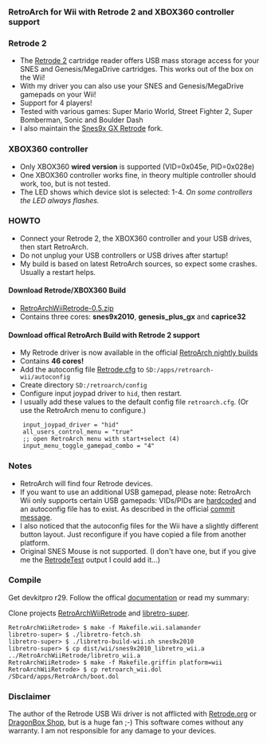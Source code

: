 ### RetroArch for Wii with Retrode 2 and XBOX360 controller support

### Retrode 2 ###
* The [Retrode 2](http://www.retrode.org) cartridge reader offers USB mass storage access for your SNES and Genesis/MegaDrive cartridges. This works out of the box on the Wii!
* With my driver you can also use your SNES and Genesis/MegaDrive gamepads on your Wii!
* Support for 4 players!
* Tested with various games: Super Mario World, Street Fighter 2, Super Bomberman, Sonic and Boulder Dash
* I also maintain the [Snes9x GX Retrode](https://github.com/revvv/snes9xgx-retrode) fork.

### XBOX360 controller ### 
* Only XBOX360 **wired version** is supported (VID=0x045e, PID=0x028e)
* One XBOX360 controller works fine, in theory multiple controller should work, too, but is not tested.
* The LED shows which device slot is selected: 1-4. _On some controllers the LED always flashes._

### HOWTO ###
* Connect your Retrode 2, the XBOX360 controller and your USB drives, then start RetroArch.
* Do not unplug your USB controllers or USB drives after startup!
* My build is based on latest RetroArch sources, so expect some crashes. Usually a restart helps.

#### Download Retrode/XBOX360 Build
* [RetroArchWiiRetrode-0.5.zip](https://github.com/revvv/RetroArchWiiRetrode/releases/download/0.5/RetroArchWiiRetrode-0.5.zip)
* Contains three cores: **snes9x2010**, **genesis_plus_gx** and **caprice32**

#### Download offical RetroArch Build with Retrode 2 support
* My Retrode driver is now available in the official [RetroArch nightly builds](http://buildbot.libretro.com/nightly/nintendo/wii/)
* Contains **46 cores!**
* Add the autoconfig file [Retrode.cfg](https://github.com/revvv/RetroArchWiiRetrode/releases/download/0.3/Retrode.cfg) to `SD:/apps/retroarch-wii/autoconfig`
* Create directory `SD:/retroarch/config`
* Configure input joypad driver to `hid`, then restart.
* I usually add these values to the default config file `retroarch.cfg`. (Or use the RetroArch menu to configure.)

```
    input_joypad_driver = "hid"
    all_users_control_menu = "true"
    ;; open RetroArch menu with start+select (4) 
    input_menu_toggle_gamepad_combo = "4"
```

### Notes
* RetroArch will find four Retrode devices.
* If you want to use an additional USB gamepad, please note: RetroArch Wii only supports certain USB gamepads: VIDs/PIDs are [hardcoded](https://github.com/libretro/RetroArch/blob/master/input/connect/joypad_connection.h) and an autoconfig file has to exist. As described in the official [commit message](https://github.com/libretro/RetroArch/commit/bca4ccb155cdb088a38a3b00e23f9c1714412515).
* I also noticed that the autoconfig files for the Wii have a slightly different button layout. Just reconfigure if you have copied a file from another platform.
* Original SNES Mouse is not supported. (I don't have one, but if you give me the [RetrodeTest](https://github.com/revvv/snes9xgx-retrode/releases/download/0.1/RetrodeTest-0.1.zip) output I could add it...)

### Compile

Get devkitpro r29. Follow the offical [documentation](http://docs.libretro.com/development/retroarch/compilation/wii/) or read my summary:

Clone projects [RetroArchWiiRetrode](https://github.com/revvv/RetroArchWiiRetrode) and [libretro-super](https://github.com/libretro/libretro-super).

    RetroArchWiiRetrode> $ make -f Makefile.wii.salamander
    libretro-super> $ ./libretro-fetch.sh
    libretro-super> $ ./libretro-build-wii.sh snes9x2010
    libretro-super> $ cp dist/wii/snes9x2010_libretro_wii.a ../RetroArchWiiRetrode/libretro_wii.a
    RetroArchWiiRetrode> $ make -f Makefile.griffin platform=wii
    RetroArchWiiRetrode> $ cp retroarch_wii.dol /SDcard/apps/RetroArch/boot.dol

### Disclaimer
The author of the Retrode USB Wii driver is not afflicted with [Retrode.org](http://www.retrode.org) or [DragonBox Shop](https://www.dragonbox.de/en/accessories/cartridge-dumper/retrode-2-cartridge-dumper), but is a huge fan ;-)
This software comes without any warranty. I am not responsible for any damage to your devices.
